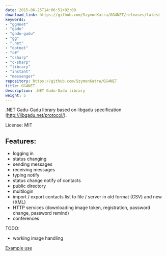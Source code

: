 ```yaml
---
date: 2015-06-25T14:06:51+02:00
download_link: https://github.com/SzymonKatra/GG4NET/releases/latest
keywords:
- "gg4net"
- "gadu"
- "gadu-gadu"
- "gg"
- ".net"
- "dotnet"
- "c#"
- "csharp"
- "c-sharp"
- "library"
- "instant"
- "messenger"
repository: https://github.com/SzymonKatra/GG4NET
title: GG4NET
description: .NET Gadu-Gadu library
weight: 5
---
```


.NET Gadu-Gadu library based on libgadu specification (http://libgadu.net/protocol/).

License: MIT

## Features:

- logging in
- status changing
- sending messages
- receiving messages
- typing notify
- status change notify of contacts
- public directory
- multilogin
- import / export contacts list to file / server in old format (CSV) and new (XML)
- HTTP services (downloading image token, registration, password change, password remind)
- conferences

TODO:

- working image handling

[Example use](https://github.com/SzymonKatra/GG4NET/blob/master/GG4NETExample/Program.cs)
